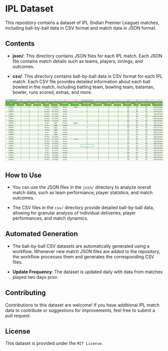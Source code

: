 # IPL Dataset

This repository contains a dataset of IPL (Indian Premier League) matches, including ball-by-ball data in CSV format and match data in JSON format.

## Contents

- **json/**: This directory contains JSON files for each IPL match. Each JSON file contains match details such as teams, players, innings, and outcomes.

- **csv/**: This directory contains ball-by-ball data in CSV format for each IPL match. Each CSV file provides detailed information about each ball bowled in the match, including batting team, bowling team, batsman, bowler, runs scored, extras, and more.

![](transform/data.png)

## How to Use

- You can use the JSON files in the `json/` directory to analyze overall match data, such as team performance, player statistics, and match outcomes.

- The CSV files in the `csv/` directory provide detailed ball-by-ball data, allowing for granular analysis of individual deliveries, player performances, and match dynamics.

## Automated Generation

- The ball-by-ball CSV datasets are automatically generated using a workflow. Whenever new match JSON files are added to the repository, the workflow processes them and generates the corresponding CSV files.

- **Update Frequency**: The dataset is updated daily with data from matches played two days prior.


## Contributing
Contributions to this dataset are welcome! If you have additional IPL match data to contribute or suggestions for improvements, feel free to submit a pull request.

## License
This dataset is provided under the `MIT License`.